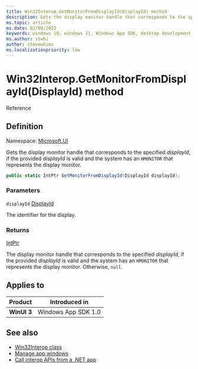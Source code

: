 ```yaml
---
title: Win32Interop.GetMonitorFromDisplayId(DisplayId) method
description: Gets the display monitor handle that corresponds to the specified *displayId*, if the provided *displayId* is valid and the system has an `HMONITOR` that represents the display monitor.
ms.topic: article
ms.date: 02/08/2022
keywords: windows 10, windows 11, Windows App SDK, desktop development, winui, app sdk, C#, interop, Win32Interop.GetDisplayIdFromMonitor, GetDisplayIdFromMonitor
ms.author: stwhi
author: stevewhims
ms.localizationpriority: low
---
```


# Win32Interop.GetMonitorFromDisplayId(DisplayId) method

Reference

## Definition

Namespace: [Microsoft.UI](microsoft.ui.md)

Gets the display monitor handle that corresponds to the specified *displayId*, if the provided *displayId* is valid and the system has an `HMONITOR` that represents the display monitor.

```csharp
public static IntPtr GetMonitorFromDisplayId(DisplayId displayId);
```

### Parameters

`displayId` [DisplayId](/windows/windows-app-sdk/api/winrt/microsoft.ui.displayid)

The identifier for the display.

### Returns

[IntPtr](/dotnet/api/system.intptr)

The display monitor handle that corresponds to the specified *displayId*, if the provided *displayId* is valid and the system has an `HMONITOR` that represents the display monitor. Otherwise, `null`.

## Applies to

| Product | Introduced in |
|-|-|
|**WinUI 3**|Windows App SDK 1.0|

## See also

* [Win32Interop class](microsoft.ui.win32interop.md)
* [Manage app windows](../../../windows-app-sdk/windowing/windowing-overview.md)
* [Call interop APIs from a .NET app](../../../desktop/modernize/winrt-com-interop-csharp.md)